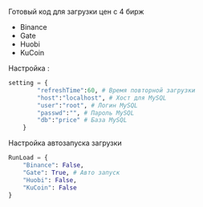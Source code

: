 Готовый код для загрузки цен с 4 бирж
- Binance
- Gate
- Huobi
- KuCoin

Настройка :
```Python
setting = {
        "refreshTime":60, # Время повторной загрузки
        "host":"localhost", # Хост для MySQL
        "user":"root", # Логин MySQL
        "passwd":"", # Пароль MySQL
        "db":"price" # База MySQL
    }
```

Настройка автозапуска загрузки
```Python
RunLoad = {
    "Binance": False,
    "Gate": True, # Авто запуск
    "Huobi": False,
    "KuCoin": False
}
```

